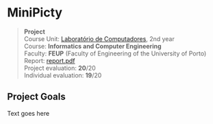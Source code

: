 # MiniPicty

>**Project**
><br />
>Course Unit: [Laboratório de Computadores](https://sigarra.up.pt/feup/en/UCURR_GERAL.FICHA_UC_VIEW?pv_ocorrencia_id=501680 "Computer Laboratory"), 2nd year 
><br />
>Course: **Informatics and Computer Engineering** 
><br />
> Faculty: **FEUP** (Faculty of Engineering of the University of Porto)
><br />
> Report: [report.pdf](doc/report.pdf)
><br/>
> Project evaluation: **20**/20
><br/>
> Individual evaluation: **19**/20


## Project Goals

Text goes here
